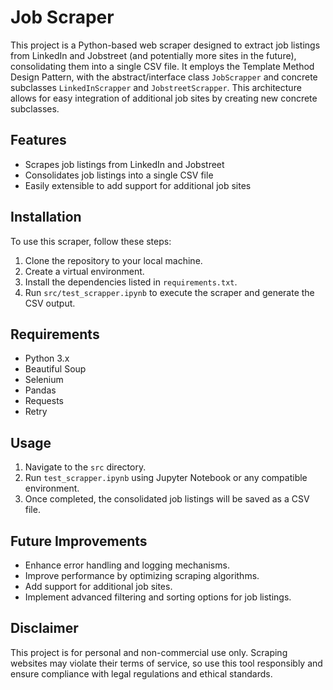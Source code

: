 # Job Scraper

This project is a Python-based web scraper designed to extract job listings from LinkedIn and Jobstreet (and potentially more sites in the future), consolidating them into a single CSV file. It employs the Template Method Design Pattern, with the abstract/interface class `JobScrapper` and concrete subclasses `LinkedInScrapper` and `JobstreetScrapper`. This architecture allows for easy integration of additional job sites by creating new concrete subclasses.

## Features
- Scrapes job listings from LinkedIn and Jobstreet
- Consolidates job listings into a single CSV file
- Easily extensible to add support for additional job sites

## Installation
To use this scraper, follow these steps:
1. Clone the repository to your local machine.
2. Create a virtual environment.
3. Install the dependencies listed in `requirements.txt`.
4. Run `src/test_scrapper.ipynb` to execute the scraper and generate the CSV output.

## Requirements
- Python 3.x
- Beautiful Soup
- Selenium
- Pandas
- Requests
- Retry

## Usage
1. Navigate to the `src` directory.
2. Run `test_scrapper.ipynb` using Jupyter Notebook or any compatible environment.
4. Once completed, the consolidated job listings will be saved as a CSV file.

## Future Improvements
- Enhance error handling and logging mechanisms.
- Improve performance by optimizing scraping algorithms.
- Add support for additional job sites.
- Implement advanced filtering and sorting options for job listings.

## Disclaimer
This project is for personal and non-commercial use only. Scraping websites may violate their terms of service, so use this tool responsibly and ensure compliance with legal regulations and ethical standards.
